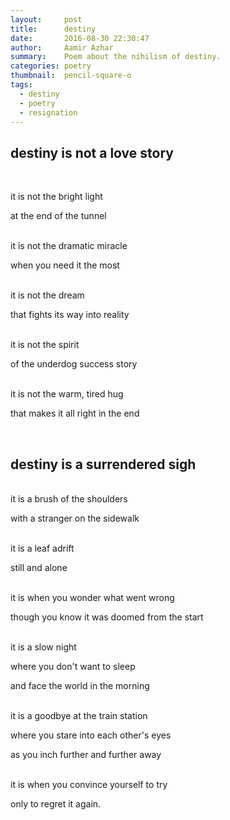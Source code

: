 ```yaml
---
layout:     post
title:      destiny
date:       2016-08-30 22:30:47
author:     Aamir Azhar
summary:    Poem about the nihilism of destiny.
categories: poetry
thumbnail:  pencil-square-o
tags:
  - destiny
  - poetry
  - resignation
---
```

## destiny is not a love story

<br>

it is not the bright light

at the end of the tunnel

<br>
it is not the dramatic miracle

when you need it the most

<br>
it is not the dream

that fights its way into reality

<br>
it is not the spirit

of the underdog success story

<br>
it is not the warm, tired hug

that makes it all right in the end

<br>

## destiny is a surrendered sigh

<br>
it is a brush of the shoulders

with a stranger on the sidewalk

<br>
it is a leaf adrift

still and alone

<br>
it is when you wonder what went wrong

though you know it was doomed from the start

<br>
it is a slow night

where you don't want to sleep

and face the world in the morning

<br>
it is a goodbye at the train station

where you stare into each other's eyes

as you inch further and further away

<br>
it is when you convince yourself to try

only to regret it again.
